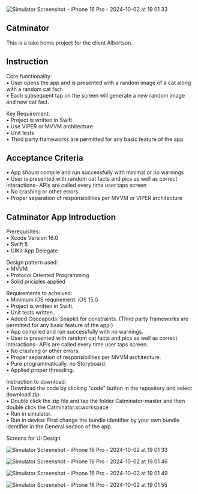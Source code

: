 ![Simulator Screenshot - iPhone 16 Pro - 2024-10-02 at 19 01 33](https://github.com/user-attachments/assets/bbbbe50b-eca1-4571-96d6-72353bc709a4)<br /> 
## Catminator
This is a take home project for the client Albertson.<br />

## Instruction
Core functionality:<br />
• User opens the app and is presented with a random image of a cat along with a random cat fact.<br />
• Each subsequent tap on the screen will generate a new random image and new cat fact.<br /> 

Key Requirement:<br />
• Project is written in Swift<br />
• Use VIPER or MVVM architecture<br />
• Unit tests<br />
• Third party frameworks are permitted for any basic feature of the app.<br /> 

## Acceptance Criteria
• App should compile and run successfully with minimal or no warnings <br /> 
• User is presented with random cat facts and pics as well as correct interactions- APIs are called every time user taps screen<br />
• No crashing or other errors<br />
• Proper separation of responsibilities per MVVM or VIPER architecture<br />

## Catminator App Introduction
Prerequisites:<br />
• Xcode Version 16.0<br />
• Swift 5<br />
• UIKit App Delegate<br />

Design pattern used:<br />
• MVVM<br />
• Protocol Oriented Programming<br />
• Solid priciples applied<br />

Requirements to acheived:<br />
• Minimum iOS requirement: iOS 15.0<br />
• Project is written in Swift.<br />
• Unit tests written.<br />
• Added Cocoapods: Snapkit for constraints. (Third party frameworks are permitted for any basic feature of the app.)<br /> 
• App compiled and run successfully with no warnings.<br />
• User is presented with random cat facts and pics as well as correct interactions- APIs are called every time user taps screen.<br />
• No crashing or other errors.<br />
• Proper separation of responsibilities per MVVM architecture.<br />
• Pure programmatically, no Storyboard. <br />
• Applied proper threading.<br />

Instruction to download:<br />
• Download the code by clicking "code" button in the repository and select download zip.<br />
• Double click the zip file and tap the folder Catminator-master and then double click the Catminator.xcworkspace<br />
• Run in simulator.<br />
• Run in device: First change the bundle identifier by your own bundle identifier in the General section of the app.<br />

Screens for UI Design<br />
 
![Simulator Screenshot - iPhone 16 Pro - 2024-10-02 at 19 01 33](https://github.com/user-attachments/assets/53f6d835-ca8b-4fe3-94d1-ee8d3573d65e)

![Simulator Screenshot - iPhone 16 Pro - 2024-10-02 at 19 01 46](https://github.com/user-attachments/assets/31da77f7-1f49-4aa0-bde5-6389deeaaadf)

![Simulator Screenshot - iPhone 16 Pro - 2024-10-02 at 19 01 49](https://github.com/user-attachments/assets/7e618bc8-620c-44fe-9060-11361c08c8c4)

![Simulator Screenshot - iPhone 16 Pro - 2024-10-02 at 19 01 55](https://github.com/user-attachments/assets/dc72dea9-bb49-44e2-a6c3-a82f3cb46cd4)

